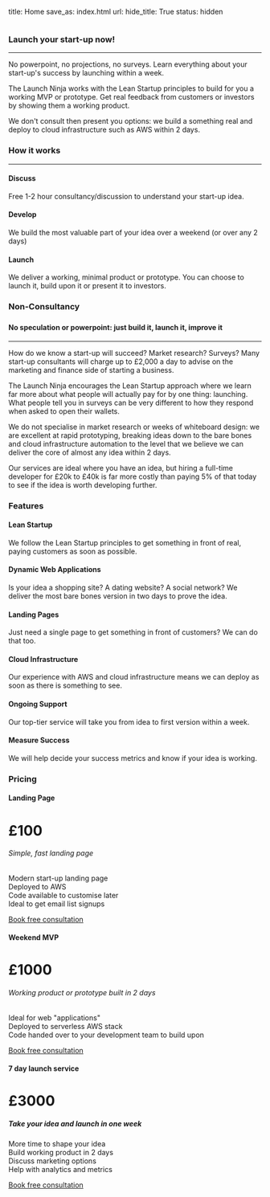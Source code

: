 title: Home
save_as: index.html
url:
hide_title: True
status: hidden

<div>
<div class="container ptb">
      <div class="row">
        <div class="col-md-4">
          <img src="/theme/img/ninja.jpg" class="img-responsive aligncenter" alt="">
        </div>
        <div class="col-md-8 centered">
          <h3>Launch your start-up now!</h3>
          <hr class="aligncenter">
	  <p>
	    No powerpoint, no projections, no surveys. Learn everything
	    about your start-up's success by launching within a week.
	  </p>
	  <p>
	    The Launch Ninja works with the Lean Startup principles
	    to build for you a working MVP or prototype. Get real feedback from
	    customers or investors by showing them a working product.
	  </p>
	  <p>
	    We don't consult then present you options: we build a something
	    real and deploy to cloud infrastructure such as AWS within 2 days.
        </div>
      </div>
</div>
</div>
<div class="container">
<div class="row centered">
<h3>How it works</h3>
<hr class="aligncenter mb">
      <div class="col-md-4">
        <div class="circle-icon">
          <div class="icon ion-chatbubbles"></div>
        </div>
        <h4 class="black">Discuss</h4>
        <p>Free 1-2 hour consultancy/discussion to understand your start-up idea.</p>
      </div>
      <div class="col-md-4">
        <div class="circle-icon">
          <div class="icon ion-beaker"></div>
</div>
<h4 class="black">Develop</h4>
        <p>We build the most valuable part of your idea over a weekend (or over any 2 days)</p>
</div>
      <div class="col-md-4">
        <div class="circle-icon">
          <div class="icon ion-jet"></div>
        </div>
        <h4 class="black">Launch</h4>
        <p>We deliver a working, minimal product or prototype. You can choose to launch it, build upon it or present it to investors.</p>
      </div>
  </div>
  </div>
<div id="y">
    <div class="container">
<div class="row">
        <div class="col-md-8 col-md-offset-2 centered">
          <h3>Non-Consultancy<h3>
<h4>No speculation or powerpoint: just build it, launch it, improve it</h4>
<hr class="aligncenter">
	    <p>How do we know a start-up will succeed? Market research? Surveys? Many start-up consultants will charge up to £2,000 a day to advise on the marketing and finance side of starting a business.</p>
	    <p>The Launch Ninja encourages the Lean Startup approach where we learn far more about what people will actually pay for by one thing: launching. What people tell you in surveys can be very different to how they respond when asked to open their wallets.</p>
<p>We do not specialise in market research or weeks of whiteboard design: we are excellent at rapid prototyping, breaking ideas down to the bare bones and cloud infrastructure automation to the level that we believe we can deliver the core of almost any idea within 2 days.</p>
<p>Our services are ideal where you have an idea, but hiring a full-time developer for £20k to £40k is far more costly than paying 5% of that today to see if the idea is worth developing further.
</div>
</div>
</div>
</div>
<div class="container ptb">
<div class="row">
      <h3 class="centered mb">Features</h3>
<div class="col-md-1 centered">
        <div class="circle-icon-sm">
          <div class="icon-sm ion-settings mt"></div>
        </div>
      </div>
      <div class="col-md-3">
        <h4 class="black">Lean Startup</h4>
        <p>We follow the Lean Startup principles to get something in front of real, paying customers as soon as possible.</p>
</div>
<div class="col-md-1 centered">
        <div class="circle-icon-sm">
<div class="icon-sm ion-gear-b mt"></div>
        </div>
      </div>
<div class="col-md-3">
        <h4 class="black">Dynamic Web Applications</h4>
        <p>Is your idea a shopping site? A dating website? A social network? We deliver the most bare bones version in two days to prove the idea.</p>
      </div>
<div class="col-md-1 centered">
<div class="circle-icon-sm">
          <div class="icon-sm ion-document mt"></div>
</div>
</div>
      <div class="col-md-3">
        <h4 class="black">Landing Pages</h4>
        <p>Just need a single page to get something in front of customers? We can do that too.</p>
</div>
      </div>
      <div class="row mt">
      <div class="col-md-1 centered">
        <div class="circle-icon-sm">
<div class="icon-sm ion-cloud mt"></div>
</div>
      </div>
      <div class="col-md-3">
  <h4 class="black">Cloud Infrastructure</h4>
<p>Our experience with AWS and cloud infrastructure means we can deploy as soon as there is something to see.</p>
</div>
      <div class="col-md-1 centered">
        <div class="circle-icon-sm">
          <div class="icon-sm ion-help-buoy mt"></div>
        </div>
      </div>
<div class="col-md-3">
<h4 class="black">Ongoing Support</h4>
        <p>Our top-tier service will take you from idea to first version within a week.</p>
      </div>
<div class="col-md-1 centered">
        <div class="circle-icon-sm">
          <div class="icon-sm ion-checkmark-round mt"></div>
        </div>
      </div>
<div class="col-md-3">
<h4 class="black">Measure Success</h4>
        <p>We will help decide your success metrics and know if your idea is working.</p>
</div>
</div>
  </div>
<div id="b">
<div class="container">
		<div class="row mt">
			<h3 class="centered mb">Pricing</h3>
      <div class="col-md-4">
	<div class="price">
	  <h4>Landing Page</h4>
	  <h1>£100</h1>
	  <h6>Simple, fast landing page</h6>
	  <p class="mt">
	    Modern start-up landing page<br>
	    Deployed to AWS<br>
	    Code available to customise later<br>
	    Ideal to get email list signups
	  </p>
	  <p class="mt"><a href="https://thelaunchninja.youcanbook.me/" class="btn btn-lg btn-trans">Book free consultation</a></p>
  </div>
</div>
<div class="col-md-4">
<div class="price">
<h4>Weekend MVP</h4>
	  <h1>£1000</h1>
	  <h6>Working product or prototype built in 2 days</h6>
	  <p class="mt">
	    Ideal for web "applications"<br>
	    Deployed to serverless AWS stack<br>
	    Code handed over to your development team to build upon
</p>
<p class="mt"><a href="https://thelaunchninja.youcanbook.me/" class="btn btn-lg btn-trans">Book free consultation</a></p>
</div>
</div>
<div class="col-md-4">
<div class="price">
<h4>7 day launch service</h4>
<h1>£3000</h1>
<h5>Take your idea and launch in one week</h5>
<p class="mt">
More time to shape your idea<br>Build working product in 2 days<br>Discuss marketing options<br>Help with analytics and metrics
</p>
<p class="mt"><a href="https://thelaunchninja.youcanbook.me/" class="btn btn-lg btn-trans">Book free consultation</a></p></div>
</div>
</div>
</div>
</div>

